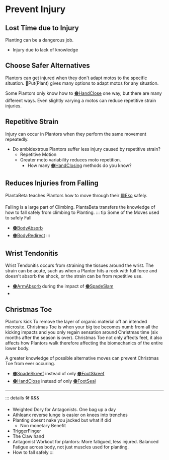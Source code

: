 # Prevent Injury

## Lost Time due to Injury

Planting can be a dangerous job.

- Injury due to lack of knowledge

## Choose Safer Alternatives

Plantors can get injured when they don't adapt motos to the specific situation. 🔷<beta>Put(<eko>Plant</eko>)</beta> gives many options to adapt motos for any situation.

Some Plantors only know how to [🟠<move>HandClose</move>](/encyclopedia/Move/HandMove/HandClose) one way, but there are many different ways. Even slightly varying a motos can reduce repetitive strain injuries.

## Repetitive Strain

Injury can occur in Plantors when they perform the same movement repeatedly.

- Do ambidextrous Plantors suffer less injury caused by repetitive strain?
    - Repetitive Motion
    - Greater moto variability reduces moto repetition.
        - How many [🟠<move>HandClosing</move>](/encyclopedia/Move/HandMove/HandClose)  methods do you know?

## Reduces Injuries from Falling

PlantaBeta teaches Plantors how to move through their [🟩<eko>Eko</eko>](/encyclopedia/Eko/EcoOverview) safely.

Falling is a large part of Climbing. PlantaBeta transfers the knowledge of how to fall safely from climbing to Planting.
::: tip Some of the Moves used to safely Fall

- [🟠<move>BodyAbsorb</move>](/encyclopedia/Move/BodyMove/BodyAbsorb)
- [🟠<move>BodyRedirect</move>](/encyclopedia/Move/BodyMove/BodyRedirect)
:::

## Wrist Tendonitis

Wrist Tendonitis occurs from straining the tissues around the wrist. The strain can be acute, such as when a Plantor hits a rock with full force and doesn't absorb the shock, or the strain can be from repetitive use.

- [🟠<move>ArmAbsorb</move>](/encyclopedia/Move/ArmMove/ArmAbsorb) during the impact of [🟠<move>SpadeSlam</move>](/encyclopedia/Move/ToolMove/Spade/SpadeSlam)
-

## Christmas Toe

Plantors kick To remove the layer of organic material off an intended microsite. Christmas Toe is when your big toe becomes numb from all the kicking impacts and you only regain sensation around Christmas time (six months after the season is over). Christmas Toe not only affects feet, it also affects how Plantors walk therefore affecting the biomechanics of the entire lower body.

A greater knowledge of possible alternative moves can prevent Christmas Toe from ever occuring.

- [🟠<move>SpadeSkreef</move>](/encyclopedia/ToolMove/SpadeMove/SpadeSkreef) instead of only [🟠<move>FootSkreef</move>](/encyclopedia/Move/FootMove/FootSkreef)
- [🟠<move>HandClose</move>](/encyclopedia/Move/HandMove/HandClose) instead of only [🟠<move>FootSeal</move>](/encyclopedia/Move/FootMove/FootSeal)

---

<!-- =================================================== -->
<!-- =================================================== -->
<!-- =================================================== -->
<!-- =================================================== -->
<!-- =================================================== -->
::: details 🛠 <dev>&&&</dev>

- Weighted Dory for Antagonists. One bag up a day
- Athleanx  reverse lunge is easier on knees into trenches
- Planting doesnt nake you jacked but what if did
    - Non monetary Benefit
- TriggerFinger
- The Claw hand
- Antagonist Workout for plantors: More fatigued, less injured. Balanced Fatigue across body, not just muscles used for planting.
- How to fall safely
:::
